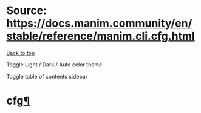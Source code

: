 # Source: https://docs.manim.community/en/stable/reference/manim.cli.cfg.html

[Back to top](#)

Toggle Light / Dark / Auto color theme

Toggle table of contents sidebar

cfg[¶](#module-manim.cli.cfg "Link to this heading")
====================================================